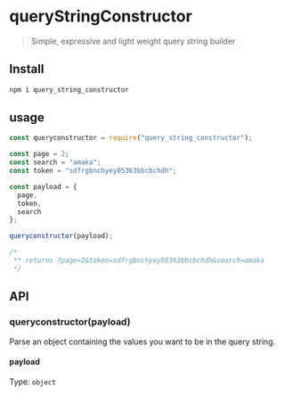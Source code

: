 # queryStringConstructor

> Simple, expressive and light weight query string builder

## Install

```sh
npm i query_string_constructor
```

## usage

```jsx
const queryconstructor = require("query_string_constructor");

const page = 2;
const search = "amaka";
const token = "sdfrgbnchyey05363bbcbchdh";

const payload = {
  page,
  token,
  search
};

queryconstructor(payload);

/*
 ** returns ?page=2&token=sdfrgbnchyey05363bbcbchdh&search=amaka
 */
```

## API

### queryconstructor(payload)

Parse an object containing the values you want to be in the query string.

#### payload

Type: `object`
